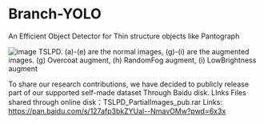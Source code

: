 # Branch-YOLO
An Efficient Object Detector for Thin structure objects like Pantograph


![image](https://github.com/user-attachments/assets/2087a0ab-cc21-4071-9202-9e86c8e89fba)
TSLPD. (a)-(e) are the normal images, (g)-(i) are the augmented images. 
(g) Overcoat augment, (h) RandomFog augment, (i) LowBrightness augment


To share our research contributions, we have decided to publicly release part of our supported self-made dataset Through Baidu disk. LInks 
Files shared through online disk：TSLPD_PartialImages_pub.rar
Links: https://pan.baidu.com/s/127afp3bkZYUal--NmavOMw?pwd=6x3x
